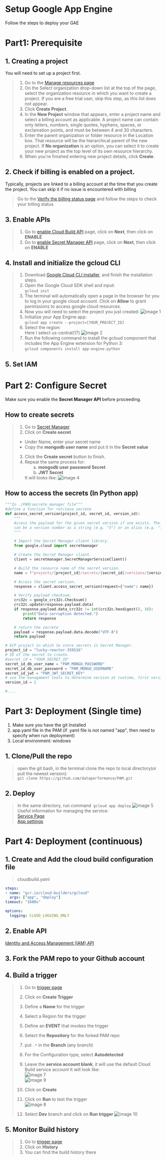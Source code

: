 # Setup Google App Engine
Follow the steps to deploy your GAE


# Part1: Prerequisite
## 1. Creating a project
You will need to set up a project first. 
> 1. Go to the [Manage resources page](https://console.cloud.google.com/cloud-resource-manager?walkthrough_id=resource-manager--create-project&_ga=2.219046815.768635686.1661177913-1193766713.1651689019)
> 2. On the Select organization drop-down list at the top of the page, select the organization resource in which you want to create a project. If you are a free trial user, skip this step, as this list does not appear.
> 3. Click **Create Project**.
> 4. In the **New Project** window that appears, enter a project name and select a billing account as applicable. A project name can contain only letters, numbers, single quotes, hyphens, spaces, or exclamation points, and must be between 4 and 30 characters.
> 5. Enter the parent organization or folder resource in the Location box. That resource will be the hierarchical parent of the new project. If **No organization** is an option, you can select it to create your new project as the top level of its own resource hierarchy.
> 6. When you're finished entering new project details, click **Create**.


## 2. Check if billing is enabled on a project.
Typically, projects are linked to a billing account at the time that you create the project. You can skip it if no issue is encountered with billing

>Go to the [Verify the billing status page](https://cloud.google.com/billing/docs/how-to/verify-billing-enabled) and follow the steps to check your billing status

## 3. Enable APIs
> 1. Go to [enable Cloud Build API](https://console.cloud.google.com/flows/enableapi?apiid=cloudbuild.googleapis.com&_ga=2.117968143.768635686.1661177913-1193766713.1651689019) page, click on **Next**, then click on **ENABLE**
> 2. Go to [enable Secret Manager API](https://console.cloud.google.com/flows/enableapi?apiid=secretmanager.googleapis.com&redirect=https://console.cloud.google.com&_ga=2.10889010.768635686.1661177913-1193766713.1651689019) page, click on **Next**, then click on **ENABLE**

## 4. Install and initialize the gcloud CLI
> 1. Download [Google Cloud CLI installer](https://dl.google.com/dl/cloudsdk/channels/rapid/GoogleCloudSDKInstaller.exe), and finish the installation steps.
> 2. Open the Google Cloud SDK shell and input:\
>   ``` gcloud init ```
> 3. The terminal will automatically open a page in the browser for you to log in your google cloud account. Click on **Allow** to grant permissions to access google cloud resources.
> 4. Now you will need to select the project you just created:
> ![image 1](./GAE_resources/1.png)
> 5. Initialize your App Engine app:\
> ```gcloud app create --project=[YOUR_PROJECT_ID]```
> 6. Select the region:\
> Here I select us-central(17)
> ![image 2](./GAE_resources/2.png)
> 7. Run the following command to install the gcloud component that includes the App Engine extension for Python 3:\
> ```gcloud components install app-engine-python```


## 5. Set IAM




# Part 2: Configure Secret
Make sure you enable the **Secret Manager API** before proceeding.

## How to create secrets
> 1. Go to [Secret Manager](https://console.cloud.google.com/security/secret-manager?_ga=2.55652141.768635686.1661177913-1193766713.1651689019)
> 2. Click on **Create secret**
> - Under Name, enter your secret name
> - Copy the **mongodb user name** and put it in the **Secret value**
> 3. Click the **Create secret** button to finish.
> 4. Repeat the same process for:\
&nbsp;&nbsp;&nbsp;&nbsp;&nbsp;&nbsp; 
a. **mongodb user password Secret**\
&nbsp;&nbsp;&nbsp;&nbsp;&nbsp;&nbsp; 
b. **JWT Secret**\
It will looks like:
![image 4](./GAE_resources/4.png)




## How to access the secrets (In Python app)
```python 
"""In ./PAM/secrete_manager file"""
#define a function for retrieve secrete
def access_secret_version(project_id, secret_id, version_id):
    """
    Access the payload for the given secret version if one exists. The version
    can be a version number as a string (e.g. "5") or an alias (e.g. "latest").
    """

    # Import the Secret Manager client library.
    from google.cloud import secretmanager

    # Create the Secret Manager client.
    client = secretmanager.SecretManagerServiceClient()

    # Build the resource name of the secret version.
    name = f"projects/{project_id}/secrets/{secret_id}/versions/{version_id}"

    # Access the secret version.
    response = client.access_secret_version(request={"name": name})

    # Verify payload checksum.
    crc32c = google_crc32c.Checksum()
    crc32c.update(response.payload.data)
    if response.payload.data_crc32c != int(crc32c.hexdigest(), 16):
        print("Data corruption detected.")
        return response

    # return the secrete
    payload = response.payload.data.decode("UTF-8")
    return payload

# GCP project in which to store secrets in Secret Manager.
project_id = "lucky-reactor-359516"
# ID of the secret to create.
#secret_id = "YOUR_SECRET_ID"
secret_id_db_user_name = "PAM_MONGO_PASSWORD"
secret_id_db_user_password = "PAM_MONGO_USERNAME"
secret_id_jwt = "PAM_JWT_SECRET_KEY"
# use the management tools to determine version at runtime, first version is 1
version_id = 1

#....


 ```





















# Part 3: Deployment (Single time)
1. Make sure you have the git Installed
2. app.yaml file in the PAM (if .yaml file is not named "app", then need to specify when run deployment)
3. Local environment: windows

## 1. Clone/Pull the repo
> open the git bash, in the terminal clone the repo to local directory(or pull the newest version):\
> ```git clone https://github.com/dataperformance/PAM.git```
## 2. Deploy
> In the same directory, run command``` gcloud app deploy```
> ![image 5](./GAE_resources/5.png)
> Useful information for managing the service:\
> [Service Page](https://console.cloud.google.com/appengine/services?_ga=2.9325619.768635686.1661177913-1193766713.1651689019)\
> [App settings](https://console.cloud.google.com/appengine/settings?_ga=2.215425169.768635686.1661177913-1193766713.1651689019)


# Part 4: Deployment (continuous)

## 1. Create and Add the **cloud build configuration** file
> cloudbuild.yaml
```yaml
steps:
- name: "gcr.io/cloud-builders/gcloud"
  args: ["app", "deploy"]
timeout: "1600s"

options:
  logging: CLOUD_LOGGING_ONLY

```
## 2. Enable API
[Identity and Access Management (IAM) API](https://console.cloud.google.com/apis/library/iam.googleapis.com)

## 3. Fork the PAM repo to your Github account 

## 4. Build a trigger
>1. Go to [trigger page](https://console.cloud.google.com/cloud-build/triggers?_ga=2.9390899.768635686.1661177913-1193766713.1651689019)
>2. Click on **Create Trigger**
>3. Define a **Name** for the trigger
>4. Select a Region for the trigger
>5. Define an **EVENT** that invokes the trigger
>6. Select the **Repository** for the forked PAM repo
>7. put ```.*``` in the **Branch** (any branch)
>8. For the Configuration type, select **Autodetected**
>9. Leave the **service account blank**, it will use the default Cloud Build service account
>It will look like:\
>![image 7](./GAE_resources/7.png)\
>![image 9](./GAE_resources/9.png)
>
>9. Click on **Create**
>10. Click on **Run** to test the trigger\
>![image 8](./GAE_resources/11.png)
>11. Select **Dev** branch and click on **Run trigger**
>![image 10](./GAE_resources/10.png)


## 5. Monitor Build history
>1. Go to [trigger page](https://console.cloud.google.com/cloud-build/triggers?_ga=2.9390899.768635686.1661177913-1193766713.1651689019)
>2. Click on **History**
>3. You can find the build history there